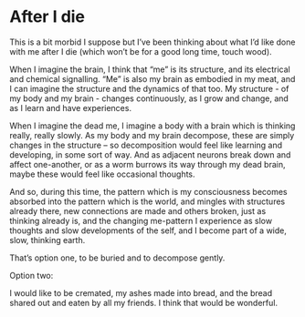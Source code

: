 # After I die

This is a bit morbid I suppose but I’ve been thinking about what I’d like done
with me after I die (which won’t be for a good long time, touch wood).

When I imagine the brain, I think that “me” is its structure, and its
electrical and chemical signalling. “Me” is also my brain as embodied in my
meat, and I can imagine the structure and the dynamics of that too. My
structure - of my body and my brain - changes continuously, as I grow and
change, and as I learn and have experiences.

When I imagine the dead me, I imagine a body with a brain which is thinking
really, really slowly. As my body and my brain decompose, these are simply
changes in the structure – so decomposition would feel like learning and
developing, in some sort of way. And as adjacent neurons break down and affect
one-another, or as a worm burrows its way through my dead brain, maybe these
would feel like occasional thoughts.

And so, during this time, the pattern which is my consciousness becomes
absorbed into the pattern which is the world, and mingles with structures
already there, new connections are made and others broken, just as thinking
already is, and the changing me-pattern I experience as slow thoughts and slow
developments of the self, and I become part of a wide, slow, thinking earth.

That’s option one, to be buried and to decompose gently.

Option two:

I would like to be cremated, my ashes made into bread, and the bread shared
out and eaten by all my friends. I think that would be wonderful.
